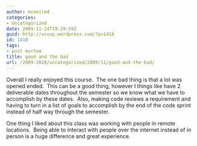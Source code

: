 ```yaml
---
author: mcneilm4
categories:
- Uncategorized
date: 2009-11-24T19:29:59Z
guid: http://ucosp.wordpress.com/?p=1418
id: 1418
tags:
- post mortem
title: good and the bad
url: /2009-2010/uncategorized/2009/11/good-and-the-bad/
---
```


Overall I really enjoyed this course.  The one bad thing is that a lot was opened ended.  This can be a good thing, however I things like have 2 deliverable dates throughout the semester so we know what we have to accomplish by these dates.  Also, making code reviews a requirement and having to turn in a list of goals to accomplish by the end of the code sprint instead of half way through the semester.

One thing I liked about this class was working with people in remote locations.  Being able to interact with people over the internet instead of in person is a huge difference and great experience.